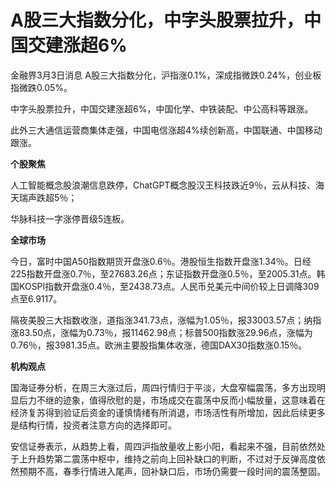 # A股三大指数分化，中字头股票拉升，中国交建涨超6%

金融界3月3日消息 A股三大指数分化，沪指涨0.1%，深成指微跌0.24%，创业板指微跌0.05%。

中字头股票拉升，中国交建涨超6%，中国化学、中铁装配、中公高科等跟涨。

此外三大通信运营商集体走强，中国电信涨超4%续创新高，中国联通、中国移动跟涨。

**个股聚焦**

人工智能概念股浪潮信息跌停，ChatGPT概念股汉王科技跌近9％，云从科技、海天瑞声跌超5％；

华脉科技一字涨停晋级5连板。

**全球市场**

今日，富时中国A50指数期货开盘涨0.6％。港股恒生指数开盘涨1.34％。日经225指数开盘涨0.7％，至27683.26点；东证指数开盘涨0.5％，至2005.31点。韩国KOSPI指数开盘涨0.4％，至2438.73点。人民币兑美元中间价较上日调降309点至6.9117。

隔夜美股三大指数收涨，道指涨341.73点，涨幅为1.05％，报33003.57点；纳指涨83.50点，涨幅为0.73％，报11462.98点；标普500指数涨29.96点，涨幅为0.76％，报3981.35点。欧洲主要股指集体收涨，德国DAX30指数涨0.15％。

**机构观点**

国海证券分析，在周三大涨过后，周四行情归于平淡，大盘窄幅震荡，多方出现明显后力不继的迹象，值得欣慰的是，市场成交在震荡中反而小幅放量，这意味着在经济复苏得到验证后资金的谨慎情绪有所消退，市场活性有所增加，因此后续更多是结构行情，投资者注意方向的选择即可。

安信证券表示，从趋势上看，周四沪指放量收上影小阳，看起来不强，目前依然处于上升趋势第二震荡中枢中，维持之前向上回补缺口的判断，不过对于反弹高度依然预期不高，春季行情进入尾声，回补缺口后，市场仍需要一段时间的震荡整固。

